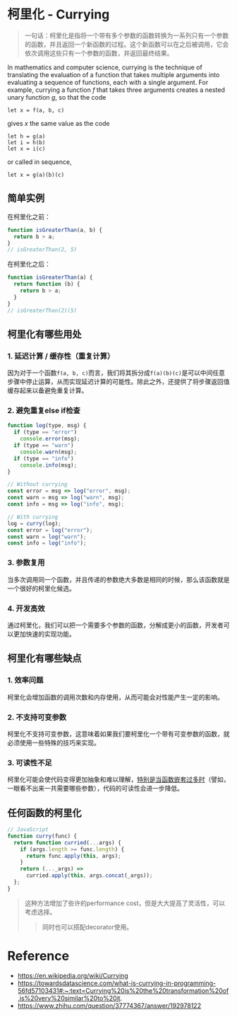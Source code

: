 # 柯里化 - Currying

> 一句话：柯里化是指将一个带有多个参数的函数转换为一系列只有一个参数的函数，并且返回一个新函数的过程。这个新函数可以在之后被调用，它会依次调用这些只有一个参数的函数，并返回最终结果。

In mathematics and computer science, currying is the technique of translating the evaluation of a function that takes multiple arguments into evaluating a sequence of functions, each with a single argument. For example, currying a function $f$ that takes three arguments creates a nested unary function $g$, so that the code

```
let x = f(a, b, c)
```

gives $x$ the same value as the code

```
let h = g(a)
let i = h(b)
let x = i(c)
```

or called in sequence,

```
let x = g(a)(b)(c)
```

## 简单实例

在柯里化之前：

```javascript
function isGreaterThan(a, b) {
  return b > a;
}
// isGreaterThan(2, 5)
```

在柯里化之后：

```js
function isGreaterThan(a) {
  return function (b) {
    return b > a;
  }
}
// isGreaterThan(2)(5)
```

## 柯里化有哪些用处

### 1. 延迟计算 / 缓存性（重复计算）

因为对于一个函数`f(a, b, c)`而言，我们将其拆分成`f(a)(b)(c)`是可以中间任意步骤中停止运算，从而实现延迟计算的可能性。除此之外，还提供了将步骤返回值缓存起来以备避免重复计算。

### 2. 避免重复else if检查

```js
function log(type, msg) {
  if (type == "error")
    console.error(msg);
  if (type == "warn")
    console.warn(msg);
  if (type == "info")
    console.info(msg);
}
```

```js
// Without currying
const error = msg => log("error", msg);
const warn = msg => log("warn", msg);
const info = msg => log("info", msg);

// With currying
log = curry(log);
const error = log("error");
const warn = log("warn");
const info = log("info");
```

### 3. 参数复用

当多次调用同一个函数，并且传递的参数绝大多数是相同的时候，那么该函数就是一个很好的柯里化候选。

### 4. 开发高效

通过柯里化，我们可以把一个需要多个参数的函数，分解成更小的函数，开发者可以更加快速的实现功能。

## 柯里化有哪些缺点

### 1. 效率问题

柯里化会增加函数的调用次数和内存使用，从而可能会对性能产生一定的影响。

### 2. 不支持可变参数

柯里化不支持可变参数，这意味着如果我们要柯里化一个带有可变参数的函数，就必须使用一些特殊的技巧来实现。

### 3. 可读性不足

柯里化可能会使代码变得更加抽象和难以理解，<u>特别是当函数嵌套过多时</u>（譬如，一眼看不出来一共需要哪些参数），代码的可读性会进一步降低。

## 任何函数的柯里化

```js
// JavaScript
function curry(func) {
  return function curried(...args) {
    if (args.length >= func.length) {
      return func.apply(this, args);
    }
    return (..._args) => 
      curried.apply(this, args.concat(_args)); 
  };
}
```

> 这种方法增加了些许的performance cost，但是大大提高了灵活性，可以考虑选择。
>
> > 同时也可以搭配decorator使用。

# Reference

* https://en.wikipedia.org/wiki/Currying
* https://towardsdatascience.com/what-is-currying-in-programming-56fd57103431#:~:text=Currying%20is%20the%20transformation%20of,is%20very%20similar%20to%20it.
* https://www.zhihu.com/question/37774367/answer/192978122

